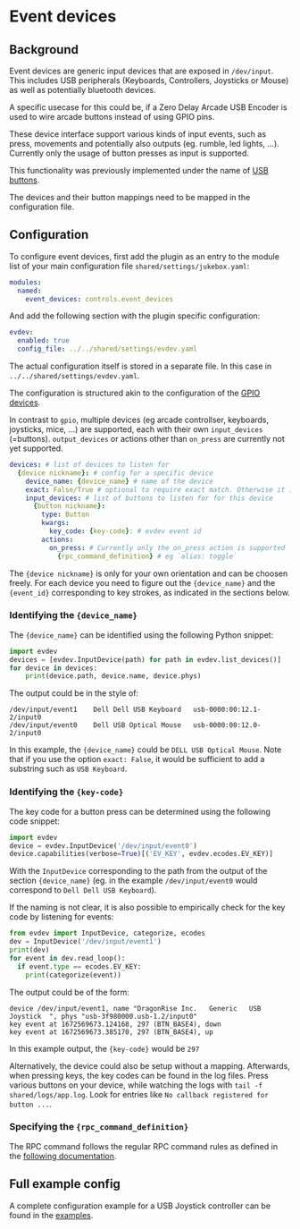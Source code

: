 # Event devices

## Background
Event devices are generic input devices that are exposed in `/dev/input`.
This includes USB peripherals (Keyboards, Controllers, Joysticks or Mouse) as well as potentially bluetooth devices.

A specific usecase for this could be, if a Zero Delay Arcade USB Encoder is used to wire arcade buttons instead of using GPIO pins.

These device interface support various kinds of input events, such as press, movements and potentially also outputs (eg. rumble, led lights, ...). Currently only the usage of button presses as input is supported.

This functionality was previously implemented under the name of [USB buttons](https://github.com/MiczFlor/RPi-Jukebox-RFID/blob/develop/components/controls/buttons_usb_encoder/README.md).

The devices and their button mappings need to be mapped in the configuration file.

## Configuration

To configure event devices, first add the plugin as an entry to the module list of your main configuration file ``shared/settings/jukebox.yaml``:

``` yaml
modules:
  named:
    event_devices: controls.event_devices
```

And add the following section with the plugin specific configuration:
``` yaml
evdev:
  enabled: true
  config_file: ../../shared/settings/evdev.yaml
```

The actual configuration itself is stored in a separate file. In this case in ``../../shared/settings/evdev.yaml``.

The configuration is structured akin to the configuration of the [GPIO devices](./gpio.md).

In contrast to `gpio`, multiple devices (eg arcade controllser, keyboards, joysticks, mice, ...) are supported, each with their own `input_devices` (=buttons). `output_devices` or actions other than `on_press` are currently not yet supported.

``` yaml
devices: # list of devices to listen for
  {device nickname}: # config for a specific device
    device_name: {device_name} # name of the device
    exact: False/True # optional to require exact match. Otherwise it is sufficient that a part of the name matches
    input_devices: # list of buttons to listen for for this device
      {button nickname}:
        type: Button
        kwargs:
          key_code: {key-code}: # evdev event id
        actions:
          on_press: # Currently only the on_press action is supported
            {rpc_command_definition} # eg `alias: toggle`
```
The `{device nickname}` is only for your own orientation and can be choosen freely.
For each device you need to figure out the `{device_name}` and the `{event_id}` corresponding to key strokes, as indicated in the sections below.

### Identifying the `{device_name}`

The `{device_name}` can be identified using the following Python snippet:

``` Python
import evdev
devices = [evdev.InputDevice(path) for path in evdev.list_devices()]
for device in devices:
    print(device.path, device.name, device.phys)
```

The output could be in the style of:

```
/dev/input/event1    Dell Dell USB Keyboard   usb-0000:00:12.1-2/input0
/dev/input/event0    Dell USB Optical Mouse   usb-0000:00:12.0-2/input0
```

In this example, the `{device_name}` could be `DELL USB Optical Mouse`.
Note that if you use the option `exact: False`, it would be sufficient to add a substring such as `USB Keyboard`.

### Identifying the `{key-code}`

The key code for a button press can be determined using the following code snippet:

``` Python
import evdev
device = evdev.InputDevice('/dev/input/event0')
device.capabilities(verbose=True)[('EV_KEY', evdev.ecodes.EV_KEY)]
```

With the `InputDevice` corresponding to the path from the output of the section `{device_name}` (eg. in the example `/dev/input/event0`
would correspond to `Dell Dell USB Keyboard`).

If the naming is not clear, it is also possible to empirically check for the key code by listening for events:

``` Python
from evdev import InputDevice, categorize, ecodes
dev = InputDevice('/dev/input/event1')
print(dev)
for event in dev.read_loop():
  if event.type == ecodes.EV_KEY:
    print(categorize(event))
```
The output could be of the form:
```
device /dev/input/event1, name "DragonRise Inc.   Generic   USB  Joystick  ", phys "usb-3f980000.usb-1.2/input0"
key event at 1672569673.124168, 297 (BTN_BASE4), down
key event at 1672569673.385170, 297 (BTN_BASE4), up
```

In this example output, the `{key-code}` would be `297`

Alternatively, the device could also be setup without a mapping.
Afterwards, when pressing keys, the key codes can be found in the log files. Press various buttons on your device,
while watching the logs with `tail -f shared/logs/app.log`.
Look for entries like `No callback registered for button ...`.

### Specifying the `{rpc_command_definition}`

The RPC command follows the regular RPC command rules as defined in the [following documentation](./rpc-commands.md).


## Full example config

A complete configuration example for a USB Joystick controller can be found in the [examples](../../resources/default-settings/evdev.example.yaml).